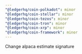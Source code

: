 ```yaml
---
"@ledgerhq/coin-polkadot": minor
"@ledgerhq/coin-stellar": minor
"@ledgerhq/coin-tezos": minor
"@ledgerhq/coin-tron": minor
"@ledgerhq/coin-xrp": minor
"@ledgerhq/coin-framework": minor
---
```


Change alpaca estimate signature

